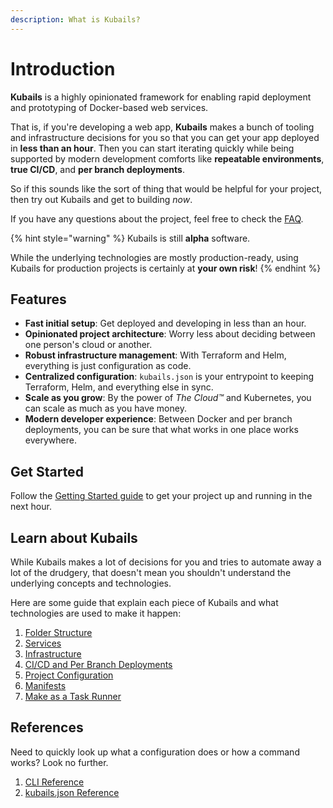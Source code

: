 ```yaml
---
description: What is Kubails?
---
```


# Introduction

**Kubails** is a highly opinionated framework for enabling rapid deployment and prototyping of Docker-based web services.

That is, if you're developing a web app, **Kubails** makes a bunch of tooling and infrastructure decisions for you so that you can get your app deployed in **less than an hour**. Then you can start iterating quickly while being supported by modern development comforts like **repeatable environments**, **true CI/CD**, and **per branch deployments**.

So if this sounds like the sort of thing that would be helpful for your project, then try out Kubails and get to building _now_.

If you have any questions about the project, feel free to check the [FAQ](./FAQ.md).

{% hint style="warning" %}
Kubails is still **alpha** software.

While the underlying technologies are mostly production-ready, using Kubails for production projects is certainly at **your own risk**!
{% endhint %}

## Features

* **Fast initial setup**: Get deployed and developing in less than an hour.
* **Opinionated project architecture**: Worry less about deciding between one person's cloud or another.
* **Robust infrastructure management**: With Terraform and Helm, everything is just configuration as code.
* **Centralized configuration**: `kubails.json` is your entrypoint to keeping Terraform, Helm, and everything else in sync.
* **Scale as you grow**: By the power of _The Cloud™_ and Kubernetes, you can scale as much as you have money.
* **Modern developer experience**: Between Docker and per branch deployments, you can be sure that what works in one place works everywhere.

## Get Started

Follow the [Getting Started guide](./GettingStarted.md) to get your project up and running in the next hour.

## Learn about Kubails

While Kubails makes a lot of decisions for you and tries to automate away a lot of the drudgery, that doesn't mean you shouldn't understand the underlying concepts and technologies.

Here are some guide that explain each piece of Kubails and what technologies are used to make it happen:

1. [Folder Structure](guides/FolderStructure.md)
2. [Services](guides/services/Services.md)
3. [Infrastructure](guides/infrastructure/Infrastructure.md)
4. [CI/CD and Per Branch Deployments](guides/PerBranchDeployments.md)
5. [Project Configuration](guides/ProjectConfiguration.md)
6. [Manifests](guides/Manifests.md)
7. [Make as a Task Runner](guides/MakeTaskRunner.md)

## References

Need to quickly look up what a configuration does or how a command works? Look no further.

1. [CLI Reference](references/CliReference.md)
2. [kubails.json Reference](references/ConfigReference.md)
